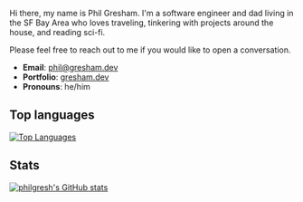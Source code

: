 Hi there, my name is Phil Gresham. I'm a software engineer and dad living in the SF Bay Area who loves traveling, tinkering with projects around the house, and reading sci-fi.

Please feel free to reach out to me if you would like to open a conversation.

- **Email**: [phil@gresham.dev](mailto:phil@gresham.dev)
- **Portfolio**: [gresham.dev](gresham.dev)
- **Pronouns**: he/him

## Top languages

[![Top Languages](https://github-readme-stats.vercel.app/api/top-langs/?username=philgresh&hide=html,ruby,scss,pug)](https://github.com/anuraghazra/github-readme-stats)

## Stats

[![philgresh's GitHub stats](https://github-readme-stats.vercel.app/api?username=philgresh)](https://github.com/anuraghazra/github-readme-stats)
